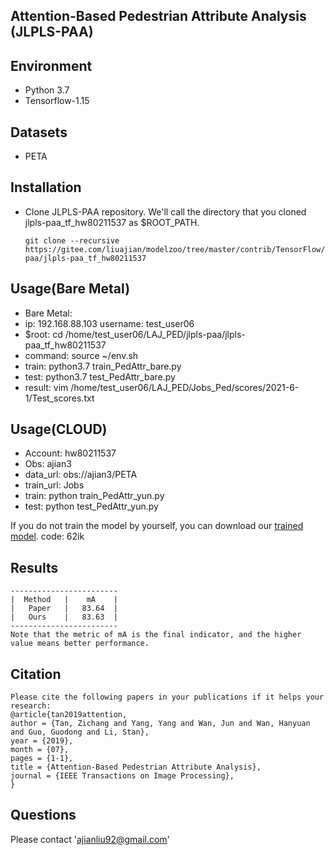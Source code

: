 ## Attention-Based Pedestrian Attribute Analysis (JLPLS-PAA)

## Environment
- Python 3.7
- Tensorflow-1.15

## Datasets
- PETA

## Installation
- Clone JLPLS-PAA repository. We'll call the directory that you cloned jlpls-paa_tf_hw80211537 as $ROOT_PATH.
    ```Shell
  git clone --recursive https://gitee.com/liuajian/modelzoo/tree/master/contrib/TensorFlow/Research/cv/jlpls-paa/jlpls-paa_tf_hw80211537
    ```

## Usage(Bare Metal)
- Bare Metal:
- ip: 192.168.88.103 username: test_user06
- $root: cd /home/test_user06/LAJ_PED/jlpls-paa/jlpls-paa_tf_hw80211537
- command: source ~/env.sh 
- train: python3.7 train_PedAttr_bare.py
- test: python3.7 test_PedAttr_bare.py
- result: vim /home/test_user06/LAJ_PED/Jobs_Ped/scores/2021-6-1/Test_scores.txt


## Usage(CLOUD)
- Account: hw80211537
- Obs: ajian3
- data_url: obs://ajian3/PETA
- train_url: Jobs
- train: python train_PedAttr_yun.py
- test: python test_PedAttr_yun.py

If you do not train the model by yourself, you can download our [trained model](https://pan.baidu.com/s/1IZAAnIWIeegz8bxYt-25PQ). code: 62ik

## Results
   ```Shell
   ------------------------
   |  Method   |    mA    |
   |   Paper   |   83.64  |
   |   Ours    |   83.63  |
   ------------------------
   Note that the metric of mA is the final indicator, and the higher value means better performance.
   
  ```
## Citation
  ```Shell
Please cite the following papers in your publications if it helps your research:
@article{tan2019attention,
author = {Tan, Zichang and Yang, Yang and Wan, Jun and Wan, Hanyuan and Guo, Guodong and Li, Stan},
year = {2019},
month = {07},
pages = {1-1},
title = {Attention-Based Pedestrian Attribute Analysis},
journal = {IEEE Transactions on Image Processing},
}
  ```
## Questions
 
Please contact 'ajianliu92@gmail.com'









